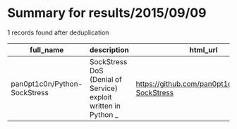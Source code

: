 
# Summary for results/2015/09/09
    
1 records found after deduplication

| full_name | description | html_url | matched_list | matched_count | pushed_at | size | stargazers_count | language | forks_count |
|------------------------------|----------------------------------------------------------------|-------------------------------------------------|----------------|-----------------|---------------------------|--------|--------------------|------------|---------------|
| pan0pt1c0n/Python-SockStress | SockStress DoS (Denial of Service) exploit written in Python _ | https://github.com/pan0pt1c0n/Python-SockStress | ['exploit'] | 1 | 2015-09-09 22:29:00+00:00 | 131 | 36 | Python | 16 |

